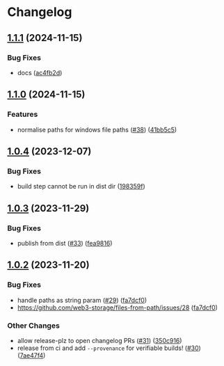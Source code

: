 # Changelog

## [1.1.1](https://github.com/storacha/files-from-path/compare/v1.1.0...v1.1.1) (2024-11-15)


### Bug Fixes

* docs ([ac4fb2d](https://github.com/storacha/files-from-path/commit/ac4fb2da2178eddcf6ce613a57a91990d347c3e9))

## [1.1.0](https://github.com/storacha/files-from-path/compare/v1.0.4...v1.1.0) (2024-11-15)


### Features

* normalise paths for windows file paths ([#38](https://github.com/storacha/files-from-path/issues/38)) ([41bb5c5](https://github.com/storacha/files-from-path/commit/41bb5c5221bea361aaec1a542c10b8d80658d907))

## [1.0.4](https://github.com/web3-storage/files-from-path/compare/v1.0.3...v1.0.4) (2023-12-07)


### Bug Fixes

* build step cannot be run in dist dir ([198359f](https://github.com/web3-storage/files-from-path/commit/198359f2b66cfecfe30997560456972fa422fd81))

## [1.0.3](https://github.com/web3-storage/files-from-path/compare/v1.0.2...v1.0.3) (2023-11-29)


### Bug Fixes

* publish from dist ([#33](https://github.com/web3-storage/files-from-path/issues/33)) ([fea9816](https://github.com/web3-storage/files-from-path/commit/fea981658901412865df00971e9cd3d68904eb88))

## [1.0.2](https://github.com/web3-storage/files-from-path/compare/v1.0.1...v1.0.2) (2023-11-20)


### Bug Fixes

* handle paths as string param ([#29](https://github.com/web3-storage/files-from-path/issues/29)) ([fa7dcf0](https://github.com/web3-storage/files-from-path/commit/fa7dcf0794146c8e747454cf8464c8323b76ec77))
* https://github.com/web3-storage/files-from-path/issues/28 ([fa7dcf0](https://github.com/web3-storage/files-from-path/commit/fa7dcf0794146c8e747454cf8464c8323b76ec77))


### Other Changes

* allow release-plz to open changelog PRs ([#31](https://github.com/web3-storage/files-from-path/issues/31)) ([350c916](https://github.com/web3-storage/files-from-path/commit/350c916ac478fb64df7aadacb0795450aca2b5db))
* release from ci and add `--provenance` for verifiable builds! ([#30](https://github.com/web3-storage/files-from-path/issues/30)) ([7ae47f4](https://github.com/web3-storage/files-from-path/commit/7ae47f44f2e3e3b649273646ef74cad1bdc475c3))
